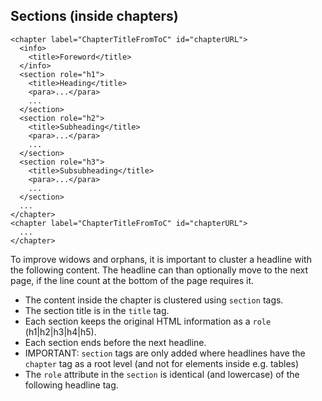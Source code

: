 ## Sections (inside chapters) 

```
<chapter label="ChapterTitleFromToC" id="chapterURL">
  <info>
    <title>Foreword</title>
  </info>
  <section role="h1">
    <title>Heading</title>
    <para>...</para>
    ...
  </section>
  <section role="h2">
    <title>Subheading</title>
    <para>...</para>
    ...
  </section>
  <section role="h3">
    <title>Subsubheading</title>
    <para>...</para>
    ...
  </section>
  ...
</chapter>
<chapter label="ChapterTitleFromToC" id="chapterURL">
  ...
</chapter>
```

To improve widows and orphans, it is important to cluster a headline with the following content. 
The headline can than optionally move to the next page, if the line count at the bottom of the page
requires it.
 * The content inside the chapter is clustered using `section` tags.
 * The section title is in the `title` tag.
 * Each section keeps the original HTML information as a `role` (h1|h2|h3|h4|h5).
 * Each section ends before the next headline.
 * IMPORTANT: `section` tags are only added where headlines have the `chapter` tag as a root level (and not for elements inside e.g. tables)
 * The `role` attribute in the `section` is identical (and lowercase) of the following headline tag.